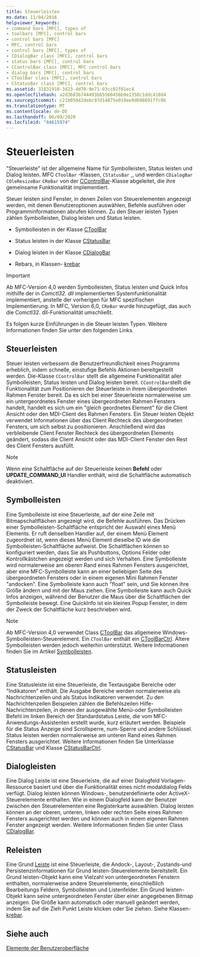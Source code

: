 ```yaml
---
title: Steuerleisten
ms.date: 11/04/2016
helpviewer_keywords:
- command bars [MFC], types of
- toolbars [MFC], control bars
- control bars [MFC]
- MFC, control bars
- control bars [MFC], types of
- CDialogBar class [MFC], control bars
- status bars [MFC], control bars
- CControlBar class [MFC], MFC control bars
- dialog bars [MFC], control bars
- CToolBar class [MFC], control bars
- CStatusBar class [MFC], control bars
ms.assetid: 31831910-3d23-4d70-9e71-03cc02f01ec4
ms.openlocfilehash: a2d3683b744493bb5566456b9e1358c1ddc418d4
ms.sourcegitcommit: c21b05042debc97d14875e019ee9d698691ffc0b
ms.translationtype: MT
ms.contentlocale: de-DE
ms.lasthandoff: 06/09/2020
ms.locfileid: "84615974"
---
```

# <a name="control-bars"></a>Steuerleisten

"Steuerleiste" ist der allgemeine Name für Symbolleisten, Status leisten und Dialog leisten. MFC `CToolBar` -Klassen, `CStatusBar` ,, und werden `CDialogBar` `COleResizeBar` `CReBar` von der [CControlBar](reference/ccontrolbar-class.md)-Klasse abgeleitet, die ihre gemeinsame Funktionalität implementiert.

Steuer leisten sind Fenster, in denen Zeilen von Steuerelementen angezeigt werden, mit denen Benutzeroptionen auswählen, Befehle ausführen oder Programminformationen abrufen können. Zu den Steuer leisten Typen zählen Symbolleisten, Dialog leisten und Status leisten.

- Symbolleisten in der Klasse [CToolBar](reference/ctoolbar-class.md)

- Status leisten in der Klasse [CStatusBar](reference/cstatusbar-class.md)

- Dialog leisten in der Klasse [CDialogBar](reference/cdialogbar-class.md)

- Rebars, in Klassen- [krebar](reference/crebar-class.md)

> [!IMPORTANT]
> Ab MFC-Version 4,0 werden Symbolleisten, Status leisten und Quick Infos mithilfe der in *Comctl32. dll* implementierten Systemfunktionalität implementiert, anstelle der vorherigen für MFC spezifischen Implementierung. In MFC, Version 6,0, `CReBar` wurde hinzugefügt, das auch die Comctl32. dll-Funktionalität umschließt.

Es folgen kurze Einführungen in die Steuer leisten Typen. Weitere Informationen finden Sie unter den folgenden Links.

## <a name="control-bars"></a>Steuerleisten

Steuer leisten verbessern die Benutzerfreundlichkeit eines Programms erheblich, indem schnelle, einstufige Befehls Aktionen bereitgestellt werden. Die-Klasse `CControlBar` stellt die allgemeine Funktionalität aller Symbolleisten, Status leisten und Dialog leisten bereit. `CControlBar`stellt die Funktionalität zum Positionieren der Steuerleiste in ihrem übergeordneten Rahmen Fenster bereit. Da es sich bei einer Steuerleiste normalerweise um ein untergeordnetes Fenster eines übergeordneten Rahmen Fensters handelt, handelt es sich um ein "gleich geordnetes Element" für die Client Ansicht oder den MDI-Client des Rahmen Fensters. Ein Steuer leisten Objekt verwendet Informationen über das Client Rechteck des übergeordneten Fensters, um sich selbst zu positionieren. Anschließend wird das verbleibende Client Fenster Rechteck des übergeordneten Elements geändert, sodass die Client Ansicht oder das MDI-Client Fenster den Rest des Client Fensters ausfüllt.

> [!NOTE]
> Wenn eine Schaltfläche auf der Steuerleiste keinen **Befehl** oder **UPDATE_COMMAND_UI** Handler enthält, wird die Schaltfläche automatisch deaktiviert.

## <a name="toolbars"></a>Symbolleisten

Eine Symbolleiste ist eine Steuerleiste, auf der eine Zeile mit Bitmapschaltflächen angezeigt wird, die Befehle ausführen. Das Drücken einer Symbolleisten-Schaltfläche entspricht der Auswahl eines Menü Elements. Er ruft denselben Handler auf, der einem Menü Element zugeordnet ist, wenn dieses Menü Element dieselbe ID wie die Symbolleisten-Schaltfläche aufweist. Die Schaltflächen können so konfiguriert werden, dass Sie als Pushbuttons, Options Felder oder Kontrollkästchen angezeigt werden und sich Verhalten. Eine Symbolleiste wird normalerweise am oberen Rand eines Rahmen Fensters ausgerichtet, aber eine MFC-Symbolleiste kann an einer beliebigen Seite des übergeordneten Fensters oder in einem eigenen Mini Rahmen Fenster "andocken". Eine Symbolleiste kann auch "float" sein, und Sie können ihre Größe ändern und mit der Maus ziehen. Eine Symbolleiste kann auch Quick Infos anzeigen, während der Benutzer die Maus über die Schaltflächen der Symbolleiste bewegt. Eine QuickInfo ist ein kleines Popup Fenster, in dem der Zweck der Schaltfläche kurz beschrieben wird.

> [!NOTE]
> Ab MFC-Version 4,0 verwendet Class [CToolBar](reference/ctoolbar-class.md) das allgemeine Windows-Symbolleisten-Steuerelement. Ein `CToolBar` enthält ein [CToolBarCtrl](reference/ctoolbarctrl-class.md). Ältere Symbolleisten werden jedoch weiterhin unterstützt. Weitere Informationen finden Sie im Artikel [Symbolleisten](mfc-toolbar-implementation.md).

## <a name="status-bars"></a>Statusleisten

Eine Statusleiste ist eine Steuerleiste, die Textausgabe Bereiche oder "Indikatoren" enthält. Die Ausgabe Bereiche werden normalerweise als Nachrichtenzeilen und als Status Indikatoren verwendet. Zu den Nachrichtenzeilen Beispielen zählen die Befehlszeilen Hilfe-Nachrichtenzeilen, in denen der ausgewählte Menü-oder Symbolleisten Befehl im linken Bereich der Standardstatus Leiste, die vom MFC-Anwendungs-Assistenten erstellt wurde, kurz erläutert werden. Beispiele für die Status Anzeige sind Scrollsperre, num-Sperre und andere Schlüssel. Status leisten werden normalerweise am unteren Rand eines Rahmen Fensters ausgerichtet. Weitere Informationen finden Sie Unterklasse [CStatusBar](reference/cstatusbar-class.md) und Klasse [CStatusBarCtrl](reference/cstatusbarctrl-class.md).

## <a name="dialog-bars"></a>Dialogleisten

Eine Dialog Leiste ist eine Steuerleiste, die auf einer Dialogfeld Vorlagen-Ressource basiert und über die Funktionalität eines nicht modaldialog Felds verfügt. Dialog leisten können Windows-, benutzerdefinierte oder ActiveX-Steuerelemente enthalten. Wie in einem Dialogfeld kann der Benutzer zwischen den Steuerelementen eine Registerkarte auswählen. Dialog leisten können an der oberen, unteren, linken oder rechten Seite eines Rahmen Fensters ausgerichtet werden und können auch in einem eigenen Rahmen Fenster angezeigt werden. Weitere Informationen finden Sie unter Class [CDialogBar](reference/cdialogbar-class.md).

## <a name="rebars"></a>Releisten

Eine Grund [Leiste](using-crebarctrl.md) ist eine Steuerleiste, die Andock-, Layout-, Zustands-und Persistenzinformationen für Grund leisten-Steuerelemente bereitstellt. Ein Grund leisten-Objekt kann eine Vielzahl von untergeordneten Fenstern enthalten, normalerweise andere Steuerelemente, einschließlich Bearbeitungs Feldern, Symbolleisten und Listenfelder. Ein Grund leisten-Objekt kann seine untergeordneten Fenster über einer angegebenen Bitmap anzeigen. Die Größe kann automatisch oder manuell geändert werden, indem Sie auf die Zieh Punkt Leiste klicken oder Sie ziehen. Siehe Klassen- [krebar](reference/crebar-class.md).

## <a name="see-also"></a>Siehe auch

[Elemente der Benutzeroberfläche](user-interface-elements-mfc.md)
